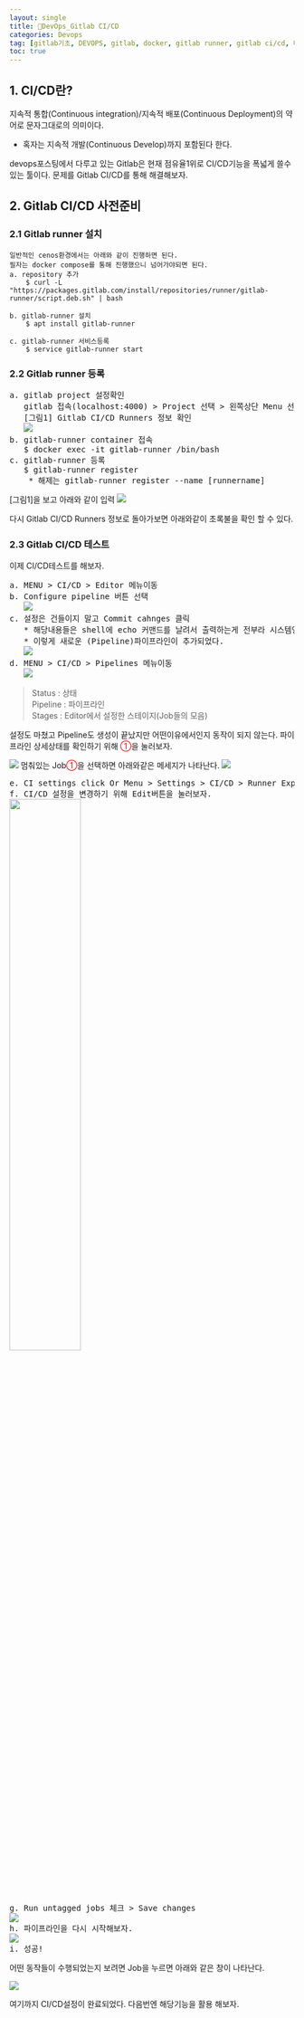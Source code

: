 ```yaml
---
layout: single
title: 🔄DevOps_Gitlab CI/CD
categories: Devops
tag: [gitlab기초, DEVOPS, gitlab, docker, gitlab runner, gitlab ci/cd, 내부통제]
toc: true
---
```


## 1. CI/CD란?
지속적 통합(Continuous integration)/지속적 배포(Continuous Deployment)의 약어로 문자그대로의 의미이다.

* 혹자는 지속적 개발(Continuous Develop)까지 포함된다 한다.

devops포스팅에서 다루고 있는 Gitlab은 현재 점유율1위로 CI/CD기능을 폭넓게 쓸수 있는 툴이다.
문제를 Gitlab CI/CD를 통해 해결해보자.


## 2. Gitlab CI/CD 사전준비
### 2.1 Gitlab runner 설치
```linux
일반적인 cenos환경에서는 아래와 같이 진행하면 된다. 
필자는 docker compose를 통해 진행했으니 넘어가야되면 된다.
a. repository 추가
    $ curl -L "https://packages.gitlab.com/install/repositories/runner/gitlab-runner/script.deb.sh" | bash

b. gitlab-runner 설치
    $ apt install gitlab-runner

c. gitlab-runner 서비스등록
    $ service gitlab-runner start 
```

### 2.2 Gitlab runner 등록
<pre>
a. gitlab project 설정확인
   gitlab 접속(localhost:4000) > Project 선택 > 왼쪽상단 Menu 선택 > Settings 메뉴 > CI/CD > Runner Expand 
   [그림1] Gitlab CI/CD Runners 정보 확인
   <img src="/images/devops/img_4.png"/>
b. gitlab-runner container 접속
   $ docker exec -it gitlab-runner /bin/bash
c. gitlab-runner 등록
   $ gitlab-runner register
    * 해제는 gitlab-runner register --name [runnername] 
</pre>
[그림1]을  보고 아래와 같이 입력
<img src="/images/devops/img_5.png"/>

다시 Gitlab CI/CD Runners 정보로 돌아가보면 아래와같이 초록불을 확인 할 수 있다.

### 2.3 Gitlab CI/CD 테스트
이제 CI/CD테스트를 해보자.
<pre>
a. MENU > CI/CD > Editor 메뉴이동
b. Configure pipeline 버튼 선택
   <img src="/images/devops/img_8.png"/>
c. 설정은 건들이지 말고 Commit cahnges 클릭
   * 해당내용들은 shell에 echo 커맨드를 날려서 출력하는게 전부라 시스템영향을 주지 않는다. 
   * 이렇게 새로운 (Pipeline)파이프라인이 추가되었다.
   <img src="/images/devops/img_9.png"/>
d. MENU > CI/CD > Pipelines 메뉴이동
   <img src="/images/devops/img_11.png"/>
</pre>
> Status : 상태\
> Pipeline : 파이프라인\
> Stages : Editor에서 설정한 스테이지(Job들의 모음)

설정도 마쳤고 Pipeline도 생성이 끝났지만 어떤이유에서인지 동작이 되지 않는다.
파이프라인 상세상태를 확인하기 위해 <span style="color:red">①</span>을 눌러보자.

<img src="/images/devops/img_10.png"/>
멈춰있는 Job<span style="color:red">①</span>을 선택하면 아래와같은 메세지가 나타난다. 

<img src="/images/devops/img_12.png"/>
<pre>
e. CI settings click Or Menu > Settings > CI/CD > Runner Expand
f. CI/CD 설정을 변경하기 위해 Edit버튼을 눌러보자.
<img src="/images/devops/img_13.png" width="50%"/>
g. Run untagged jobs 체크 > Save changes
<img src="/images/devops/img_14.png"/>
h. 파이프라인을 다시 시작해보자.
<img src="/images/devops/img_15.png"/>
i. 성공!
</pre>

어떤 동작들이 수행되었는지 보려면 Job을 누르면 아래와 같은 창이 나타난다.

<img src="/images/devops/img_16.png"/>

여기까지 CI/CD설정이 완료되었다. 다음번엔 해당기능을 활용 해보자.